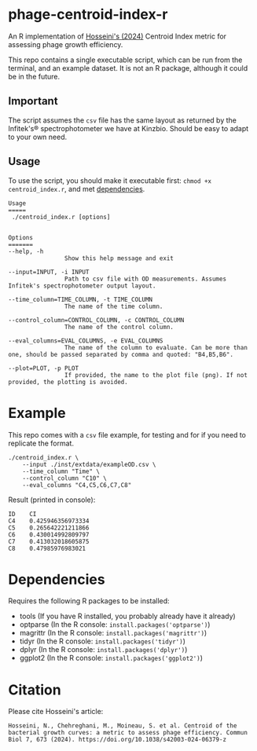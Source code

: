 # phage-centroid-index-r
An R implementation of [Hosseini's (2024)](https://www.nature.com/articles/s42003-024-06379-z) Centroid Index metric for assessing phage growth efficiency.

This repo contains a single executable script, which can be run from the terminal, and an example dataset. It is not an R package, although it could be in the future.

## Important
The script assumes the `csv` file has the same layout as returned by the Infitek's® spectrophotometer we have at Kinzbio. Should be easy to adapt to your own need. 

## Usage
To use the script, you should make it executable first: `chmod +x centroid_index.r`, and met [dependencies](#dependencies).
```
Usage
=====
 ./centroid_index.r [options]


Options
=======
--help, -h
                Show this help message and exit

--input=INPUT, -i INPUT
                Path to csv file with OD measurements. Assumes Infitek's spectrophotometer output layout.

--time_column=TIME_COLUMN, -t TIME_COLUMN
                The name of the time column.

--control_column=CONTROL_COLUMN, -c CONTROL_COLUMN
                The name of the control column.

--eval_columns=EVAL_COLUMNS, -e EVAL_COLUMNS
                The name of the column to evaluate. Can be more than one, should be passed separated by comma and quoted: "B4,B5,B6".

--plot=PLOT, -p PLOT
                If provided, the name to the plot file (png). If not provided, the plotting is avoided.
```
# Example
This repo comes with a `csv` file example, for testing and for if you need to replicate the format. 

```
./centroid_index.r \
    --input ./inst/extdata/exampleOD.csv \
    --time_column "Time" \
    --control_column "C10" \
    --eval_columns "C4,C5,C6,C7,C8"
```
Result (printed in console):
```
ID    CI
C4    0.425946356973334
C5    0.265642221211866
C6    0.430014992809797
C7    0.413032018605875
C8    0.47985976983021
```

# Dependencies
Requires the following R packages to be installed:
 * tools (If you have R installed, you probably already have it already)
 * optparse (In the R console: `install.packages('optparse')`)
 * magrittr (In the R console: `install.packages('magrittr')`)
 * tidyr (In the R console: `install.packages('tidyr')`)
 * dplyr (In the R console: `install.packages('dplyr')`)
 * ggplot2 (In the R console: `install.packages('ggplot2')`)

# Citation
Please cite Hosseini's article:
```
Hosseini, N., Chehreghani, M., Moineau, S. et al. Centroid of the bacterial growth curves: a metric to assess phage efficiency. Commun Biol 7, 673 (2024). https://doi.org/10.1038/s42003-024-06379-z
```
